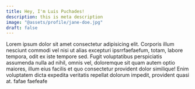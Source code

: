 ```yaml
---
title: Hey, I'm Luis Puchades!
description: this is meta description
image: "@assets/profile/jane-doe.jpg"
draft: false
---
```


Lorem ipsum dolor sit amet consectetur adipisicing elit. Corporis illum nesciunt commodi vel nisi ut alias excepturi ipsrrfaefaefum, totam, labore tempora, odit ex iste tempore sed. Fugit voluptatibus perspiciatis assumenda nulla ad nihil, omnis vel, doloremque sit quam autem optio maiores, illum eius facilis et quo consectetur provident dolor similique! Enim voluptatem dicta expedita veritatis repellat dolorum impedit, provident quasi at.
fafae
faefeafe
